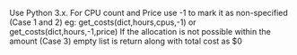 Use Python 3.x. 
For CPU count and Price use -1 to mark it as non-specified (Case 1 and 2)
eg: get_costs(dict,hours,cpus,-1) or get_costs(dict,hours,-1,price)
If the allocation is not possible within the amount (Case 3) empty list is return along with total cost as $0
